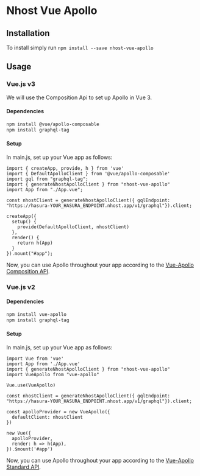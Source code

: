 # Nhost Vue Apollo

## Installation

To install simply run `npm install --save nhost-vue-apollo`

## Usage

### Vue.js v3

We will use the Composition Api to set up Apollo in Vue 3.

#### Dependencies ####

```bash
npm install @vue/apollo-composable
npm install graphql-tag
```

#### Setup ####

In main.js, set up your Vue app as follows:

```vue
import { createApp, provide, h } from 'vue'
import { DefaultApolloClient } from '@vue/apollo-composable'
import gql from "graphql-tag";
import { generateNhostApolloClient } from "nhost-vue-apollo"
import App from "./App.vue";

const nhostClient = generateNhostApolloClient({ gqlEndpoint: "https://hasura-YOUR_HASURA_ENDPOINT.nhost.app/v1/graphql"}).client;

createApp({
  setup() {
    provide(DefaultApolloClient, nhostClient)
  },
  render() {
    return h(App)
  }
}).mount("#app");
```

Now, you can use Apollo throughout your app according to the [Vue-Apollo Composition API](https://v4.apollo.vuejs.org/guide-composable/).

### Vue.js v2

#### Dependencies ####

```bash
npm install vue-apollo
npm install graphql-tag
```

#### Setup ####

In main.js, set up your Vue app as follows:

```vue
import Vue from 'vue'
import App from './App.vue'
import { generateNhostApolloClient } from "nhost-vue-apollo"
import VueApollo from "vue-apollo"

Vue.use(VueApollo)

const nhostClient = generateNhostApolloClient({ gqlEndpoint: "https://hasura-YOUR_HASURA_ENDPOINT.nhost.app/v1/graphql"}).client;

const apolloProvider = new VueApollo({
  defaultClient: nhostClient
})

new Vue({
  apolloProvider,
  render: h => h(App),
}).$mount('#app')
```

Now, you can use Apollo throughout your app according to the [Vue-Apollo Standard API](https://apollo.vuejs.org/guide/).